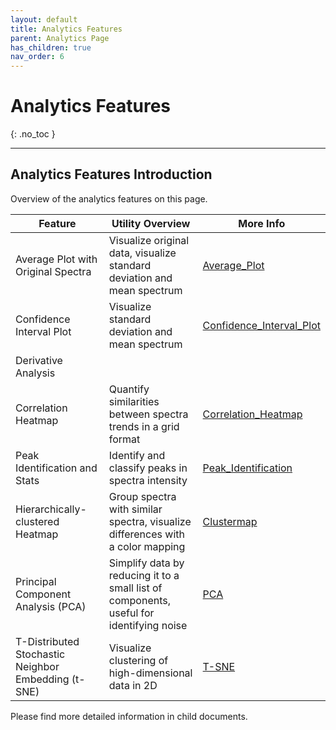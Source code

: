 ```yaml
---
layout: default
title: Analytics Features
parent: Analytics Page
has_children: true
nav_order: 6
---
```


# Analytics Features
{: .no_toc }

---

## Analytics Features Introduction

Overview of the analytics features on this page.

| Feature                                             | Utility Overview                                                                         | More Info    |
|-----------------------------------------------------|------------------------------------------------------------------------------------------|--------------|
| Average Plot with Original Spectra                  | Visualize original data, visualize standard deviation and mean spectrum                  | [Average_Plot](docs/Analytics_Page/Analytics_Features/Average_Plot/)             |
| Confidence Interval Plot                            | Visualize standard deviation and mean spectrum                                           | [Confidence_Interval_Plot](docs/Analytics_Page/Analytics_Features/Confidence_Interval_Plot/)             |
| Derivative Analysis                                 |                                                                                          |              |
| Correlation Heatmap                                 | Quantify similarities between spectra trends in a grid format                            | [Correlation_Heatmap](docs/Analytics_Page/Analytics_Features/Correlation_Heatmap/)             |
| Peak Identification and Stats                       | Identify and classify peaks in spectra intensity                                         | [Peak_Identification](docs/Analytics_Page/Analytics_Features/Peak_Identification/)             |
| Hierarchically-clustered Heatmap                    | Group spectra with similar spectra, visualize differences with a color mapping           | [Clustermap](docs/Analytics_Page/Analytics_Features/Clustermap/)             |
| Principal Component Analysis (PCA)                  | Simplify data by reducing it to a small list of components, useful for identifying noise | [PCA](docs/Analytics_Page/Analytics_Features/Principal_Component_Analysis/)             |
| T-Distributed Stochastic Neighbor Embedding (t-SNE) | Visualize clustering of high-dimensional data in 2D                                      | [T-SNE](docs/Analytics_Page/Analytics_Features/T-SNE/)             |

Please find more detailed information in child documents.